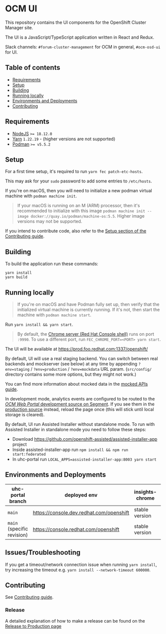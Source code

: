 # OCM UI

This repository contains the UI components for the OpenShift Cluster
Manager site.

The UI is a JavaScript/TypeScript application written in React and Redux.

Slack channels: `#forum-cluster-management` for OCM in general, `#ocm-osd-ui` for UI.

## Table of contents

- [Requirements](#requirements)
- [Setup](#setup)
- [Building](#building)
- [Running locally](#running-locally)
- [Environments and Deployments](#environments-and-deployments)
- [Contributing](#contributing)

## Requirements

- [NodeJS](https://nodejs.org/) `>= 18.12.0`
- [Yarn](https://classic.yarnpkg.com/lang/en/) `1.22.19` - (higher versions are not supported)
- [Podman](https://podman.io/docs/installation) `>= v5.5.2`
     
## Setup

For a first time setup, it's required to run `yarn fec patch-etc-hosts`.

This may ask for your `sudo` password to add some entries to `/etc/hosts`.

If you're on macOS, then you will need to initialize a new podman virtual machine with `podman machine init`.
>  If your macOS is running on an M (ARM) processor, then it's recommended to initialize with this image `podman machine init --image docker://quay.io/podman/machine-os:5.5`. Higher image versions may not be supported.
 
If you intend to contribute code, also refer to the [Setup section of the Contributing guide](docs/contributing.md#setup).

## Building

To build the application run these commands:

```
yarn install
yarn build
```

## Running locally

> If you're on macOS and have Podman fully set up, then verify that the initialized virtual machine is currently running. If it's not, then start the machine with `podman machine start`.

Run `yarn install && yarn start`.

> By default, the [Chrome server (Red Hat Console shell)](docs/contributing.md#insights-chrome-architecture) runs on port `:9990`. To use a different port, run `FEC_CHROME_PORT=<PORT> yarn start`.

The UI will be available at https://prod.foo.redhat.com:1337/openshift/

By default, UI will use a real staging backend.
You can switch between real backends and mockserver (see below) at any time by
appending `?env=staging` / `?env=production` / `?env=mockdata` URL param.
(`src/config/` directory contains some more options, but they might not work.)

You can find more information about mocked data in the [mocked APIs guide](mockdata/README.md).

In development mode, analytics events are configured to be routed
to the [_OCM Web Portal_ development source on Segment](https://app.segment.com/redhat-devtools/sources/ocm_web_portal_dev/overview).
If you see them in the [production source](https://app.segment.com/redhat-devtools/sources/ocm_web_portal/overview) instead, reload the page once
(this will stick until local storage is cleared).

By default, UI run Assisted Installer without standalone mode. To run with Assisted Installer in standalone mode you need to follow these steps:
- Download https://github.com/openshift-assisted/assisted-installer-app project
- Inside assisted-installer-app run `npm install && npm run start:federated`
- In uhc-portal run `LOCAL_APPS=assisted-installer-app:8003 yarn start`

## Environments and Deployments

| uhc-portal branch            | deployed env                                            | insights-chrome | default backend |
|------------------------------| ------------------------------------------------------- | --------------- | --------------- |
| `main`                       | https://console.dev.redhat.com/openshift                | stable version  | staging         |
| `main` (specific revision) | https://console.redhat.com/openshift                    | stable version  | production      |


## Issues/Troubleshooting

If you get a timeout/network connection issue when running `yarn install`, try increasing the timeout e.g.
`yarn install --network-timeout 600000`.

## Contributing

See [Contributing guide](docs/contributing.md).

### Release

A detailed explanation of how to make a release can be found on the [Release to Production page](docs/releasing.md)

